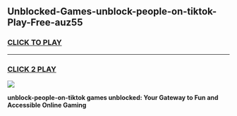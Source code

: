 
## Unblocked-Games-unblock-people-on-tiktok-Play-Free-auz55
<h3>
<a href="https://premium76.site?title=unblock-people-on-tiktok&ref=21A">CLICK TO PLAY</a></h3>
<hr>

<h3>
<a href="https://premium76.site?title=unblock-people-on-tiktok&ref=21A">CLICK 2 PLAY</a>
  
</h3>

<a href="https://premium76.site?title=unblock-people-on-tiktok&ref=21A"><img src="https://clearcache.store/games.png"></a>


**unblock-people-on-tiktok games unblocked: Your Gateway to Fun and Accessible Online Gaming**
